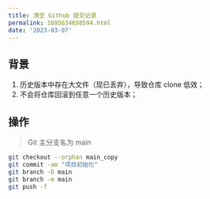 ```yaml
---
title: 清空 Github 提交记录
permalink: 1695634658594.html
date: '2023-03-07'
---
```


## 背景

1. 历史版本中存在大文件（现已丢弃），导致仓库 clone 低效；
2. 不会将仓库回滚到任意一个历史版本；

## 操作

> Git 主分支名为 main

```bash
git checkout --orphan main_copy
git commit -am "项目初始化"
git branch -D main
git branch -m main
git push -f
```

